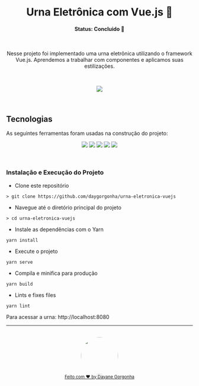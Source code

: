  <h1 align="center">Urna Eletrônica com Vue.js 🚀 </h1>

<h4 align="center"> 
	  Status: Concluido 🚀 
</h4>

<br />

<p align="center">Nesse projeto foi implementado uma urna eletrônica utilizando  o framework Vue.js. Aprendemos a trabalhar com componentes e aplicamos suas estilizações.</p>

<br />
<p align="center"> <img src="./assets/urna.gif"> </p>
<br />

##  Tecnologias

As seguintes ferramentas foram usadas na construção do projeto:

<p align="center">
   <img  src="https://img.shields.io/badge/node.js-6DA55F?style=for-the-badge&logo=node.js&logoColor=white">
  <img  src="https://img.shields.io/badge/javascript-%23323330.svg?style=for-the-badge&logo=javascript&logoColor=%23F7DF1E"/>
  <img  src="https://img.shields.io/badge/vuejs-%2335495e.svg?style=for-the-badge&logo=vuedotjs&logoColor=%234FC08D"/>
  <img  src="https://img.shields.io/badge/html5-%23E34F26.svg?style=for-the-badge&logo=html5&logoColor=white"/>
  <img  src="https://img.shields.io/badge/css3-%231572B6.svg?style=for-the-badge&logo=css3&logoColor=white"/>
</p>

<br />

### Instalação e Execução do Projeto

- Clone este repositório

```
> git clone https://github.com/daygorgonha/urna-eletronica-vuejs
```

- Navegue até o diretório principal do projeto

```
> cd urna-eletronica-vuejs
```

- Instale as dependências com o Yarn

```
yarn install
```

- Execute o projeto

```
yarn serve
```

- Compila e minifica para produção

```
yarn build
```

- Lints e fixes files

```
yarn lint
```

Para acessar a urna: http://localhost:8080
<br/>

---

<div align="center">
  <br />
  <a href="https://github.com/daygorgonha">
    <img style="border-radius: 50%;" src="https://avatars.githubusercontent.com/u/97552170?v=4" width="100px;" alt=""/>
    <br />
    <small>Feito com ❤️ by <a href="https://www.linkedin.com/in/dayanegorgonha/">Dayane Gorgonha</a></small>
  </a>
